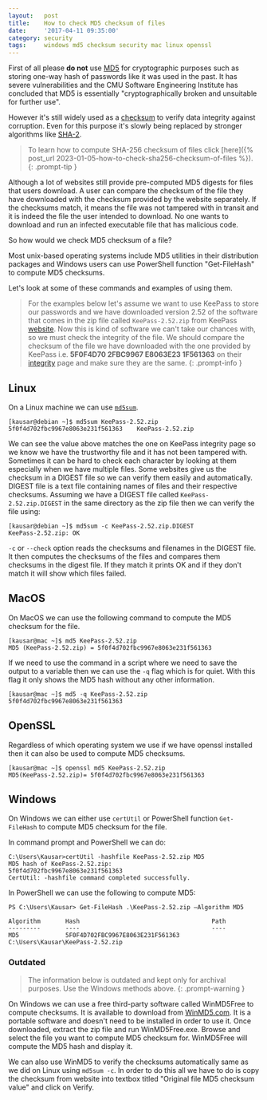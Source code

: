 ```yaml
---
layout:   post
title:    How to check MD5 checksum of files
date:     '2017-04-11 09:35:00'
category: security
tags:     windows md5 checksum security mac linux openssl
---
```


First of all please **do not** use [MD5](https://en.wikipedia.org/wiki/MD5) for cryptographic purposes such as storing one-way hash of passwords like it was used in the past. It has severe vulnerabilities and the CMU Software Engineering Institute has concluded that MD5 is essentially "cryptographically broken and unsuitable for further use".

However it's still widely used as a [checksum](https://en.wikipedia.org/wiki/Checksum) to verify data integrity against corruption. Even for this purpose it's slowly being replaced by stronger algorithms like [SHA-2](https://en.wikipedia.org/wiki/SHA-2).

> To learn how to compute SHA-256 checksum of files click [here]({% post_url 2023-01-05-how-to-check-sha256-checksum-of-files %}).
{: .prompt-tip }

Although a lot of websites still provide pre-computed MD5 digests for files that users download. A user can compare the checksum of the file they have downloaded with the checksum provided by the website separately. If the checksums match, it means the file was not tampered with in transit and it is indeed the file the user intended to download. No one wants to download and run an infected executable file that has malicious code.

So how would we check MD5 checksum of a file? 

Most unix-based operating systems include MD5 utilities in their distribution packages and Windows users can use PowerShell function "Get-FileHash" to compute MD5 checksums.

Let's look at some of these commands and examples of using them.

> For the examples below let's assume we want to use KeePass to store our passwords and we have downloaded version 2.52 of the software that comes in the zip file called `KeePass-2.52.zip` from KeePass [website](https://sourceforge.net/projects/keepass/files/KeePass%202.x/2.52/KeePass-2.52.zip/download). Now this is kind of software we can't take our chances with, so we must check the integrity of the file. We should compare the checksum of the file we have downloaded with the one provided by KeePass i.e. **5F0F4D70 2FBC9967 E8063E23 1F561363** on their [integrity](https://keepass.info/integrity.html) page and make sure they are the same.
{: .prompt-info }

## Linux
On a Linux machine we can use [`md5sum`](https://man7.org/linux/man-pages/man1/md5sum.1.html).

```console
[kausar@debian ~]$ md5sum KeePass-2.52.zip
5f0f4d702fbc9967e8063e231f561363    KeePass-2.52.zip
```

We can see the value above matches the one on KeePass integrity page so we know we have the trustworthy file and it has not been tampered with. Sometimes it can be hard to check each character by looking at them especially when we have multiple files. Some websites give us the checksum in a DIGEST file so we can verify them easily and automatically. DIGEST file is a text file containing names of files and their respective checksums. Assuming we have a DIGEST file called `KeePass-2.52.zip.DIGEST` in the same directory as the zip file then we can verify the file using:

```console
[kausar@debian ~]$ md5sum -c KeePass-2.52.zip.DIGEST
KeePass-2.52.zip: OK
```
`-c` or `--check` option reads the checksums and filenames in the DIGEST file. It then computes the checksums of the files and compares them checksums in the digest file. If they match it prints OK and if they don't match it will show which files failed.

## MacOS
On MacOS we can use the following command to compute the MD5 checksum for the file.

```console
[kausar@mac ~]$ md5 KeePass-2.52.zip
MD5 (KeePass-2.52.zip) = 5f0f4d702fbc9967e8063e231f561363
```

If we need to use the command in a script where we need to save the output to a variable then we can use the `-q` flag which is for quiet. With this flag it only shows the MD5 hash without any other information.

```console
[kausar@mac ~]$ md5 -q KeePass-2.52.zip
5f0f4d702fbc9967e8063e231f561363
```

## OpenSSL
Regardless of which operating system we use if we have openssl installed then it can also be used to compute MD5 checksums.

```console
[kausar@mac ~]$ openssl md5 KeePass-2.52.zip
MD5(KeePass-2.52.zip)= 5f0f4d702fbc9967e8063e231f561363
```

## Windows
On Windows we can either use `certUtil` or PowerShell function `Get-FileHash` to compute MD5 checksum for the file.

In command prompt and PowerShell we can do:

```console
C:\Users\Kausar>certUtil -hashfile KeePass-2.52.zip MD5
MD5 hash of KeePass-2.52.zip:
5f0f4d702fbc9967e8063e231f561363
CertUtil: -hashfile command completed successfully.
```

In PowerShell we can use the following to compute MD5:

```console
PS C:\Users\Kausar> Get-FileHash .\KeePass-2.52.zip –Algorithm MD5

Algorithm       Hash                                     Path
---------       ----                                     ----
MD5             5F0F4D702FBC9967E8063E231F561363         C:\Users\Kausar\KeePass-2.52.zip
```

### Outdated

> The information below is outdated and kept only for archival purposes. Use the Windows methods above.
{: .prompt-warning }

On Windows we can use a free third-party software called WinMD5Free to compute checksums. It is available to download from [WinMD5.com](https://winmd5.com/). It is a portable software and doesn't need to be installed in order to use it. Once downloaded, extract the zip file and run WinMD5Free.exe.
Browse and select the file you want to compute MD5 checksum for. WinMD5Free will compute the MD5 hash and display it.

We can also use WinMD5 to verify the checksums automatically same as we did on Linux using `md5sum -c`. In order to do this all we have to do is copy the checksum from website into textbox titled "Original file MD5 checksum value" and click on Verify.
